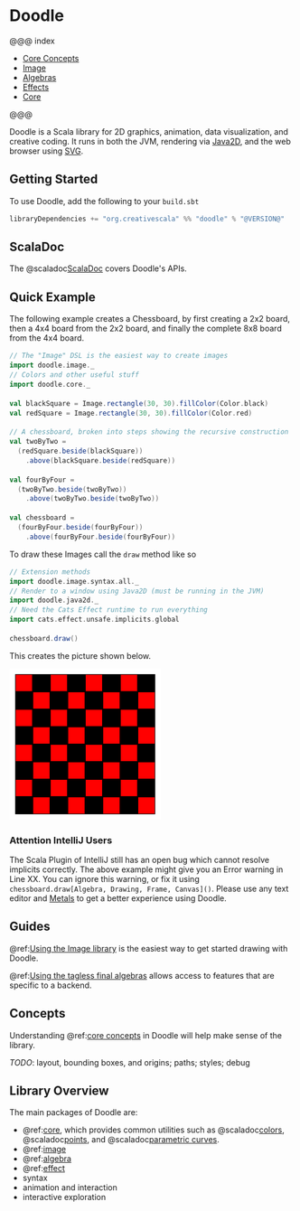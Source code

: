 # Doodle

@@@ index

- [Core Concepts](concepts/index.md)
- [Image](image/index.md)
- [Algebras](algebra/index.md)
- [Effects](effect/index.md)
- [Core](core/index.md)

@@@

Doodle is a Scala library for 2D graphics, animation, data visualization, and creative coding. It runs in both the JVM, rendering via [Java2D][java2d], and the web browser using [SVG][svg].


## Getting Started

To use Doodle, add the following to your `build.sbt`

```scala
libraryDependencies += "org.creativescala" %% "doodle" % "@VERSION@"
```


## ScalaDoc

The @scaladoc[ScalaDoc](doodle.index) covers Doodle's APIs.


## Quick Example

The following example creates a Chessboard, by first creating a 2x2 board, then a 4x4 board from the 2x2 board, and finally the complete 8x8 board from the 4x4 board.


```scala mdoc:silent
// The "Image" DSL is the easiest way to create images
import doodle.image._
// Colors and other useful stuff
import doodle.core._

val blackSquare = Image.rectangle(30, 30).fillColor(Color.black)
val redSquare = Image.rectangle(30, 30).fillColor(Color.red)

// A chessboard, broken into steps showing the recursive construction
val twoByTwo =
  (redSquare.beside(blackSquare))
    .above(blackSquare.beside(redSquare))

val fourByFour =
  (twoByTwo.beside(twoByTwo))
    .above(twoByTwo.beside(twoByTwo))

val chessboard =
  (fourByFour.beside(fourByFour))
    .above(fourByFour.beside(fourByFour))
```

To draw these Images call the `draw` method like so


```scala
// Extension methods
import doodle.image.syntax.all._
// Render to a window using Java2D (must be running in the JVM)
import doodle.java2d._
// Need the Cats Effect runtime to run everything
import cats.effect.unsafe.implicits.global

chessboard.draw()
```

This creates the picture shown below.

![A picture of a red and black chessboard](chessboard.png)


### Attention IntelliJ Users

The Scala Plugin of IntelliJ still has an open bug which cannot resolve implicits correctly. The above example might give you an Error warning in Line XX. You can ignore this warning, or fix it using `chessboard.draw[Algebra, Drawing, Frame, Canvas]()`. Please use any text editor and [Metals](https://scalameta.org/metals/) to get a better experience using Doodle.


## Guides

@ref:[Using the Image library](image/index.md) is the easiest way to get started drawing with Doodle.

@ref:[Using the tagless final algebras](algebra/index.md) allows access to features that are specific to a backend.

## Concepts

Understanding @ref:[core concepts](concepts/index.md) in Doodle will help make sense of the library.

*TODO*: layout, bounding boxes, and origins; paths; styles; debug


## Library Overview

The main packages of Doodle are:

- @ref:[core](core/index.md), which provides common utilities such as @scaladoc[colors](doodle.core.Color), @scaladoc[points](doodle.core.Point), and @scaladoc[parametric curves](doodle.core.Parametric$).
- @ref:[image](image/index.md)
- @ref:[algebra](algebra/index.md)
- @ref:[effect](effect/index.md)
- syntax
- animation and interaction
- interactive exploration


[java2d]: https://en.wikipedia.org/wiki/Java_2D
[svg]: https://en.wikipedia.org/wiki/Scalable_Vector_Graphics
[expression-problem]: https://en.wikipedia.org/wiki/Expression_problem
